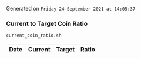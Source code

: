Generated on `Friday 24-September-2021 at 14:05:37`

### Current to Target Coin Ratio
`current_coin_ratio.sh`

Date|Current|Target|Ratio
---|---|---|---
